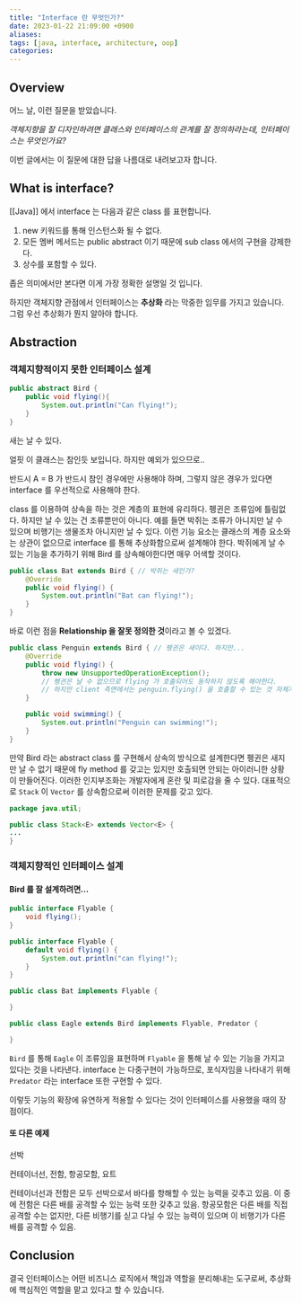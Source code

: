 ```yaml
---
title: "Interface 란 무엇인가?"
date: 2023-01-22 21:09:00 +0900
aliases: 
tags: [java, interface, architecture, oop]
categories: 
---
```


## Overview

어느 날, 이런 질문을 받았습니다.

_객체지향을 잘 디자인하려면 클래스와 인터페이스의 관계를 잘 정의하라는데, 인터페이스는 무엇인가요?_

이번 글에서는 이 질문에 대한 답을 나름대로 내려보고자 합니다.

## What is interface?

[[Java]] 에서 interface 는 다음과 같은 class 를 표현합니다.

1. new 키워드를 통해 인스턴스화 될 수 없다.
2. 모든 멤버 메서드는 public abstract 이기 때문에 sub class 에서의 구현을 강제한다.
3. 상수를 포함할 수 있다.

좁은 의미에서만 본다면 이게 가장 정확한 설명일 것 입니다.

하지만 객체지향 관점에서 인터페이스는 **추상화** 라는 막중한 임무를 가지고 있습니다. 그럼 우선 추상화가 뭔지 알아야 합니다.

## Abstraction

### 객체지향적이지 못한 인터페이스 설계

```java
public abstract Bird {
	public void flying(){
		System.out.println("Can flying!");
	}
}
```

새는 날 수 있다.

얼핏 이 클래스는 참인듯 보입니다. 하지만 예외가 있으므로..

반드시 A = B 가 반드시 참인 경우에만 사용해야 하며, 그렇지 않은 경우가 있다면 interface 를 우선적으로 사용해야 한다.

class 를 이용하여 상속을 하는 것은 계층의 표현에 유리하다. 펭귄은 조류임에 틀림없다. 하지만 날 수 있는 건 조류뿐만이 아니다. 예를 들면 박쥐는 조류가 아니지만 날 수 있으며 비행기는 생물조차 아니지만 날 수 있다. 이런 기능 요소는 클래스의 계층 요소와는 상관이 없으므로 interface 를 통해 추상화함으로써 설계해야 한다. 박쥐에게 날 수 있는 기능을 추가하기 위해 Bird 를 상속해야한다면 매우 어색할 것이다.

```java
public class Bat extends Bird { // 박쥐는 새인가?
	@Override
	public void flying() { 
		System.out.println("Bat can flying!");
	}
}
```

바로 이런 점을 **Relationship 을 잘못 정의한 것**이라고 볼 수 있겠다.

```java
public class Penguin extends Bird { // 펭귄은 새이다. 하지만... 
	@Override
	public void flying() { 
		throw new UnsupportedOperationException();
		// 펭귄은 날 수 없으므로 flying 가 호출되어도 동작하지 않도록 해야한다.
		// 하지만 client 측면에서는 penguin.flying() 을 호출할 수 있는 것 자체가 이미 충분히 어색하다.
	}

	public void swimming() {
		System.out.println("Penguin can swimming!");
	}
}
```

만약 Bird 라는 abstract class 를 구현해서 상속의 방식으로 설계한다면 펭귄은 새지만 날 수 없기 때문에 fly method 를 갖고는 있지만 호출되면 안되는 아이러니한 상황이 만들어진다. 이러한 인지부조화는 개발자에게 혼란 및 피로감을 줄 수 있다. 대표적으로 `Stack` 이 `Vector` 를 상속함으로써 이러한 문제를 갖고 있다.

```java
package java.util;

public class Stack<E> extends Vector<E> {
...
}
```


### 객체지향적인 인터페이스 설계

#### Bird 를 잘 설계하려면...

```java
public interface Flyable {
	void flying();
}
```

```java
public interface Flyable {
	default void flying() {
		System.out.println("can flying!");
	}
}
```

```java
public class Bat implements Flyable {

}
```

```java
public class Eagle extends Bird implements Flyable, Predator {

}
```

`Bird` 를 통해 `Eagle` 이 조류임을 표현하며 `Flyable` 을 통해 날 수 있는 기능을 가지고 있다는 것을 나타낸다. interface 는 다중구현이 가능하므로, 포식자임을 나타내기 위해 `Predator` 라는 interface 또한 구현할 수 있다.

이렇듯 기능의 확장에 유연하게 적용할 수 있다는 것이 인터페이스를 사용했을 때의 장점이다.

#### 또 다른 예제

선박

컨테이너선, 전함, 항공모함, 요트

컨테이너선과 전함은 모두 선박으로서 바다를 항해할 수 있는 능력을 갖추고 있음. 이 중에 전함은 다른 배를 공격할 수 있는 능력 또한 갖추고 있음. 항공모함은 다른 배를 직접 공격할 수는 없지만, 다른 비행기를 싣고 다닐 수 있는 능력이 있으며 이 비행기가 다른 배를 공격할 수 있음. 

## Conclusion

결국 인터페이스는 어떤 비즈니스 로직에서 책임과 역할을 분리해내는 도구로써, 추상화에 핵심적인 역할을 맡고 있다고 할 수 있습니다.